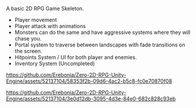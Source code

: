 A basic 2D RPG Game Skeleton.

- Player movement
- Player attack with animations
- Monsters can do the same and have aggressive systems where they will chase you.
- Portal system to traverse between landscapes with fade transitions on the screen.
- Hitpoints System / UI for both player and enemies.
- Inventory System (Uncompleted)


https://github.com/Erebonia/Zero-2D-RPG-Unity-Engine/assets/52137104/58353f2b-09d6-4ac2-b5c8-fc0e70870f08



https://github.com/Erebonia/Zero-2D-RPG-Unity-Engine/assets/52137104/3e0d12db-3095-4d3e-84e0-682c828c93eb

